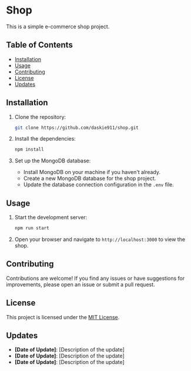 # Shop

This is a simple e-commerce shop project.

## Table of Contents

- [Installation](#installation)
- [Usage](#usage)
- [Contributing](#contributing)
- [License](#license)
- [Updates](#updates)

## Installation

1. Clone the repository:

   ```bash
   git clone https://github.com/daskie911/shop.git
   ```

2. Install the dependencies:

   ```bash
   npm install
   ```

3. Set up the MongoDB database:

   - Install MongoDB on your machine if you haven't already.
   - Create a new MongoDB database for the shop project.
   - Update the database connection configuration in the `.env` file.

## Usage

1. Start the development server:

   ```bash
   npm run start
   ```

2. Open your browser and navigate to `http://localhost:3000` to view the shop.

## Contributing

Contributions are welcome! If you find any issues or have suggestions for improvements, please open an issue or submit a pull request.

## License

This project is licensed under the [MIT License](LICENSE).

## Updates

- **[Date of Update]**: [Description of the update]
- **[Date of Update]**: [Description of the update]
- **[Date of Update]**: [Description of the update]
